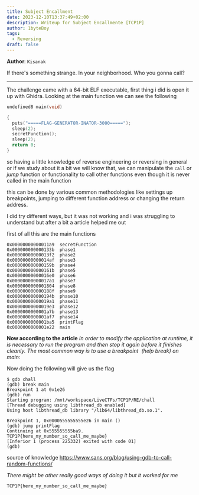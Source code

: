 ```yaml
---
title: Subject Encallment
date: 2023-12-10T13:37:49+02:00
description: Writeup for Subject Encallmente [TCP1P]
author: 1byteBoy
tags:
  - Reversing
draft: false
---
```


**Author**: `Kisanak`

If there's something strange. In your neighborhood. Who you gonna call?

-----------

The challenge came with a 64-bit ELF executable, first thing i did is open it up with Ghidra. Looking at the main function we can see the following

```c
undefined8 main(void)

{
  puts("=====FLAG-GENERATOR-INATOR-3000=====");
  sleep(2);
  secretFunction();
  sleep(2);
  return 0;
}
```

so having a little knowledge of reverse engineering or reversing in general or if we study about it a bit we will know that, we can manipulate the `call` or *jump* function or functionality to call other functions even though it is never called in the main function

this can be done by various common methodologies like settings up breakpoints, jumping to different function address or changing the return address.  

I did try different ways, but it was not working and i was struggling to understand but after a bit a article helped me out

first of all this are the main functions

```
0x00000000000011a9  secretFunction
0x000000000000133b  phase1
0x00000000000013f2  phase2
0x00000000000014af  phase3
0x000000000000159b  phase4
0x000000000000161b  phase5
0x00000000000016e0  phase6
0x00000000000017a1  phase7
0x0000000000001804  phase8
0x000000000000188f  phase9
0x000000000000194b  phase10
0x00000000000019a1  phase11
0x00000000000019e3  phase12
0x0000000000001a7b  phase13
0x0000000000001af7  phase14
0x0000000000001ba5  printFlag
0x0000000000001e22  main
```


**Now according to the article**
*In order to modify the application at runtime, it is necessary to run the program and then stop it again before it finishes cleanly. The most common way is to use a breakpoint  (_help break_) on main:*

Now doing the following will give us the flag

```
$ gdb chall
(gdb) break main
Breakpoint 1 at 0x1e26
(gdb) run
Starting program: /mnt/workspace/LiveCTFs/TCP1P/RE/chall 
[Thread debugging using libthread_db enabled]                                                                                                         
Using host libthread_db library "/lib64/libthread_db.so.1".

Breakpoint 1, 0x0000555555555e26 in main ()
(gdb) jump printFlag 
Continuing at 0x555555555ba9.
TCP1P{here_my_number_so_call_me_maybe}
[Inferior 1 (process 225332) exited with code 01]
(gdb)
```

source of knowledge 
https://www.sans.org/blog/using-gdb-to-call-random-functions/

*There might be other really good ways of doing it but it worked for me*

`TCP1P{here_my_number_so_call_me_maybe}`